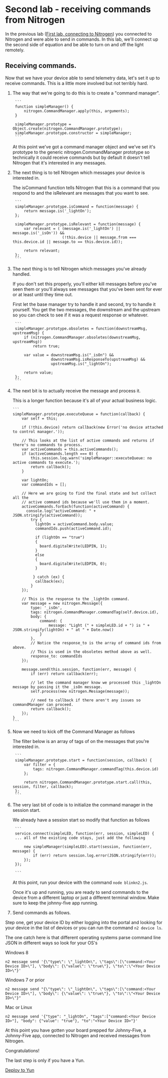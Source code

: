 # Second lab - receiving commands from Nitrogen

In the previous lab ([First lab, connecting to Nitrogen](./firstlab.md)) you connected to Nitrogen and were able to send in commands. In this lab, we'll connect up the second side of equation and be able to turn on and off the light remotely. 

## Receiving commands. 

Now that we have your device able to send telemetry data, let's set it up to receive commands. This is a little more involved but not terribly hard. 

1. The way that we're going to do this is to create a "command manager". 

        ```
        function simpleManager() {
            nitrogen.CommandManager.apply(this, arguments);
        }

        simpleManager.prototype = Object.create(nitrogen.CommandManager.prototype);
        simpleManager.prototype.constructor = simpleManager;
        ```
    
    At this point we've got a command manager object and we've set it's prototype to the generic nitrogen.CommandManager prototype so technically it could receive commands but by default it doesn't tell Nitrogen that it's interested in any messages. 

2. The next thing is to tell Nitrogen which messages your device is interested in. 

    The isCommand function tells Nitrogen that this is a command that you respond to and the isRelevant are messages that you want to see. 

        ```
        simpleManager.prototype.isCommand = function(message) {
            return message.is('_lightOn');
        };

        simpleManager.prototype.isRelevant = function(message) {
            var relevant = ( (message.is('_lightOn') || message.is('_isOn')) &&
                             (!this.device || message.from === this.device.id || message.to == this.device.id));

            return relevant;
        };
        ```

9. The next thing is to tell Nitrogen which messages you've already handled. 

    If you don't set this properly, you'll either kill messages before you've seen them or you'll always see messages that you've been sent for ever or at least until they time out. 
    
    First let the base manager try to handle it and second, try to handle it yourself. You get the two messages, the downstream and the upstream so you can check to see if it was a request response or whatever. 

        ```
        simpleManager.prototype.obsoletes = function(downstreamMsg, upstreamMsg) {
            if (nitrogen.CommandManager.obsoletes(downstreamMsg, upstreamMsg))
                return true;

            var value = downstreamMsg.is("_isOn") &&
                        downstreamMsg.isResponseTo(upstreamMsg) &&
                        upstreamMsg.is("_lightOn");

            return value;
        };
        ```

10. The next bit is to actually receive the message and process it. 

    This is a longer function because it's all of your actual business logic. 

        ```
        simpleManager.prototype.executeQueue = function(callback) {
            var self = this;

            if (!this.device) return callback(new Error('no device attached to control manager.'));

            // This looks at the list of active commands and returns if there's no commands to process.
            var activeCommands = this.activeCommands();
            if (activeCommands.length === 0) {
                this.session.log.warn('simpleManager::executeQueue: no active commands to execute.');
                return callback();
            }

            var lightOn;
            var commandIds = [];

            // Here we are going to find the final state and but collect all the 
            // active command ids because we'll use them in a moment.
            activeCommands.forEach(function(activeCommand) {
              console.log("activeCommand: " + JSON.stringify(activeCommand));
                try {
                  lightOn = activeCommand.body.value;
                  commandIds.push(activeCommand.id);

                  if (lightOn == "true")
                  {
                    board.digitalWrite(LEDPIN, 1);
                  }
                  else
                  {
                    board.digitalWrite(LEDPIN, 0);
                  }

                 } catch (ex) {
                  callback(ex);
                }
            });

            // This is the response to the _lightOn command.
            var message = new nitrogen.Message({
                type: '_isOn',
                tags: nitrogen.CommandManager.commandTag(self.device.id),
                body: {
                    command: {
                        message: "Light (" + simpleLED.id + ") is " + JSON.stringify(lightOn) + " at " + Date.now()
                    }
                },
                // Notice the response_to is the array of command ids from above. 
                // This is used in the obsoletes method above as well.
                response_to: commandIds
            });

            message.send(this.session, function(err, message) {
                if (err) return callback(err);

                // let the command manager know we processed this _lightOn message by passing it the _isOn message.
                self.process(new nitrogen.Message(message));

                // need to callback if there aren't any issues so commandManager can proceed.
                return callback();
            });
        }
        ```

5. Now we need to kick off the Command Manager as follows

    The filter below is an array of tags of on the messages that you're interested in. 

        ```
        simpleManager.prototype.start = function(session, callback) {
            var filter = {
                tags: nitrogen.CommandManager.commandTag(this.device.id)
            };

            return nitrogen.CommandManager.prototype.start.call(this, session, filter, callback);
        };
        ```

6. The very last bit of code is to initialize the command manager in the session start. 

    We already have a session start so modify that function as follows

        ```
        service.connect(simpleLED, function(err, session, simpleLED) {
        ... all of the existing code stays, just add the following

            new simpleManager(simpleLED).start(session, function(err, message) {
                if (err) return session.log.error(JSON.stringify(err));
            });
        });

        ```

    At this point, run your device with the command `node blinkn2.js`. 
    
    Once it's up and running, you are ready to send commands to the device from a different laptop or just a different terminal window. Make sure to keep the johnny-five app running. 
    
7. Send commands as follows. 

Step one, get your device ID by either logging into the portal and looking for your device in the list of devices or you can run the command `n2 device ls`.

The one catch here is that different operating systems parse command line JSON in different ways so look for your OS's 

Windows 8
```
n2 message send '{\"type\": \"_lightOn\", \"tags\":[\"command:<Your Device ID>\"], \"body\": {\"value\": \"true\"}, \"to\":\"<Your Device ID>\"}'
```

Windows 7 or prior
```
n2 message send "{\"type\": \"_lightOn\", \"tags\":[\"command:<Your Device ID>\"], \"body\": {\"value\": \"true\"}, \"to\":\"<Your Device ID>\"}"
```

Mac or Linux
```
n2 message send '{"type": "_lightOn", "tags":["command:<Your Device ID>"], "body": {"value": "true"}, "to":"<Your Device ID>"}'
```

At this point you have gotten your board prepped for Johnny-Five, a Johnny-Five app, connected to Nitrogen and received messages from Nitrogen. 

Congratulations! 

The last step is only if you have a Yun. 

[Deploy to Yun](./deploytoyun.md)
